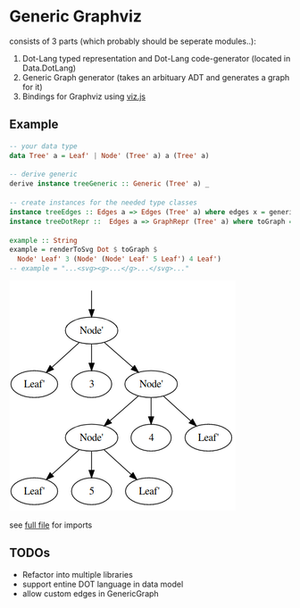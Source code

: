 Generic Graphviz
====

consists of 3 parts (which probably should be seperate modules..):

1. Dot-Lang typed representation and Dot-Lang code-generator (located in Data.DotLang)
2. Generic Graph generator (takes an arbituary ADT and generates a graph for it)
3. Bindings for Graphviz using [viz.js](https://github.com/mdaines/viz.js/)

Example
---

```purescript
-- your data type
data Tree' a = Leaf' | Node' (Tree' a) a (Tree' a)

-- derive generic
derive instance treeGeneric :: Generic (Tree' a) _

-- create instances for the needed type classes
instance treeEdges :: Edges a => Edges (Tree' a) where edges x = genericEdges x
instance treeDotRepr ::  Edges a => GraphRepr (Tree' a) where toGraph = genericToGraph

example :: String
example = renderToSvg Dot $ toGraph $
  Node' Leaf' 3 (Node' (Node' Leaf' 5 Leaf') 4 Leaf')
-- example = "...<svg><g>...</g>...</svg>..."
```

![screenshot](screenshot.png)

see [full file](./test/Example.purs) for imports

TODOs
-----

- Refactor into multiple libraries
- support entine DOT language in data model
- allow custom edges in GenericGraph

